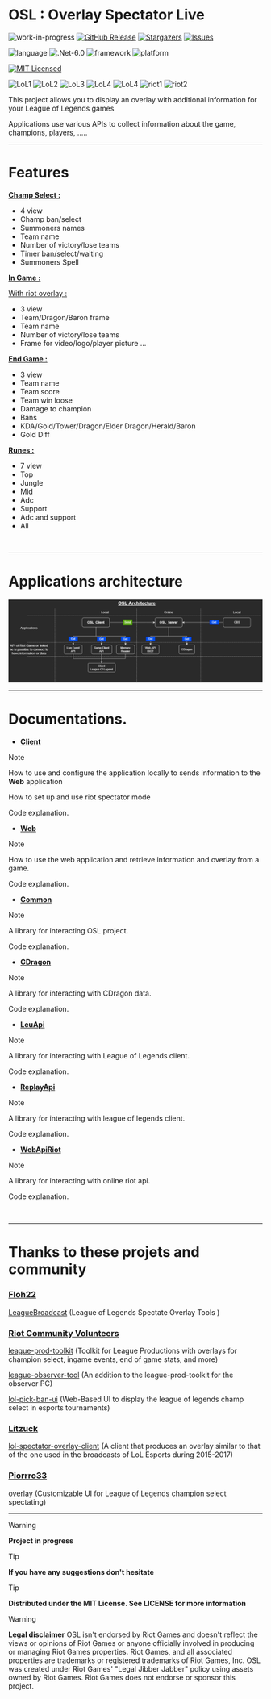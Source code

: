 # **OSL : Overlay Spectator Live**
![work-in-progress](https://img.shields.io/badge/respos%20status-WIP-yellow)
[![GitHub Release](https://img.shields.io/github/release/Sky-csc/OSL)](https://github.com/Sky-csc/OSL/releases/latest)
[![Stargazers](https://img.shields.io/github/stars/Sky-csc/OSL)](https://github.com/Sky-csc/OSL/stargazers)
[![Issues](https://img.shields.io/github/issues/Sky-csc/OSL)](https://github.com/Sky-csc/OSL/issues)

![language](https://img.shields.io/badge/c%23-10.0-brightgreen)
![.Net-6.0](https://img.shields.io/badge/.NET-6.0-brightgreen)
![framework](https://img.shields.io/badge/framework-blazor-brightgreen)
![platform](https://img.shields.io/badge/platform-windows-brightgreen)

[![MIT Licensed](https://img.shields.io/github/license/Sky-csc/OSL)](https://github.com/Sky-CSC/OSL/blob/main/LICENSE)

![LoL1](https://img.shields.io/badge/Game%20Client%20API-League%20of%20Legends-blue)
![LoL2](https://img.shields.io/badge/Game%20Client%20Replay%20API-League%20of%20Legends-blue)
![LoL3](https://img.shields.io/badge/Live%20Events%20API-League%20of%20Legends-blue)
![LoL4](https://img.shields.io/badge/Memory%20Reader-League%20of%20Legends-blue)
![LoL4](https://img.shields.io/badge/LCU%20API-League%20of%20Legends-blue)
![riot1](https://img.shields.io/badge/Web%20API%20Riot-RIOT-blue)
![riot2](https://img.shields.io/badge/CDragon%20API-CDragon-blue)


This project allows you to display an overlay with additional information for your League of Legends games

Applications use various APIs to collect information about the game, champions, players, .....

---

# **Features**

**[Champ Select :](https://sky-csc.github.io/OSL/web/index.html#information-display-with-overlay-in-champ-select)**
- 4 view
- Champ ban/select
- Summoners names
- Team name
- Number of victory/lose teams
- Timer ban/select/waiting
- Summoners Spell

**[In Game :](https://sky-csc.github.io/OSL/web/index.html#information-display-with-overlay-in-game)**

[With riot overlay :](https://sky-csc.github.io/OSL/web/index.html#with-riot-overlay-)
- 3 view
- Team/Dragon/Baron frame
- Team name
- Number of victory/lose teams
- Frame for video/logo/player picture ...

**[End Game :](https://sky-csc.github.io/OSL/web/index.html#information-display-with-overlay-in-end-game)**
- 3 view
- Team name
- Team score
- Team win loose
- Damage to champion
- Bans
- KDA/Gold/Tower/Dragon/Elder Dragon/Herald/Baron
- Gold Diff

**[Runes :](https://sky-csc.github.io/OSL/web/index.html#information-display-with-overlay-runes)**
- 7 view
- Top
- Jungle
- Mid
- Adc
- Support
- Adc and support
- All

<br>

---

# Applications architecture 
![](picture/OSL-architecture2.drawio.png)

---

# Documentations.
- [**Client**](client/index.md)
> [!NOTE] 
> How to use and configure the application locally to sends information to the **Web** application
>
> How to set up and use riot spectator mode
>
> Code explanation.

- [**Web**](web/index.md)
> [!NOTE]
> How to use the web application and retrieve information and overlay from a game.
>
> Code explanation.

- [**Common**](common/index.md)
> [!NOTE]
> A library for interacting OSL project.
>
> Code explanation.

- [**CDragon**](cdragon/index.md)
> [!NOTE]
> A library for interacting with CDragon data.
>
> Code explanation.

- [**LcuApi**](lcuapi/index.md)
> [!NOTE]
> A library for interacting with League of Legends client.
>
> Code explanation.

- [**ReplayApi**](replayapi/index.md)
> [!NOTE]
> A library for interacting with league of legends client.
>
> Code explanation.

- [**WebApiRiot**](webapiriot/index.md)
> [!NOTE]
> A library for interacting with online riot api.
>
> Code explanation.

<br>

---

# Thanks to these projets and community
### [Floh22](https://github.com/floh22)
[LeagueBroadcast](https://github.com/floh22/LeagueBroadcast) (League of Legends Spectate Overlay Tools )

### [Riot Community Volunteers ](https://github.com/RCVolus)
[league-prod-toolkit](https://github.com/RCVolus/league-prod-toolkit) (Toolkit for League Productions with overlays for champion select, ingame events, end of game stats, and more)

[league-observer-tool](https://github.com/RCVolus/league-observer-tool) (An addition to the league-prod-toolkit for the observer PC)

[lol-pick-ban-ui](https://github.com/RCVolus/lol-pick-ban-ui) (Web-Based UI to display the league of legends champ select in esports tournaments)

### [Litzuck](https://github.com/Litzuck)
[lol-spectator-overlay-client](https://github.com/Litzuck/lol-spectator-overlay-client) (A client that produces an overlay similar to that of the one used in the broadcasts of LoL Esports during 2015-2017)

### [Piorrro33](https://github.com/piorrro33)
[overlay](https://github.com/piorrro33/overlay) (Customizable UI for League of Legends champion select spectating)

---

> [!WARNING] 
> **Project in progress** 

> [!TIP]
> **If you have any suggestions don't hesitate**

> [!TIP]
> **Distributed under the MIT License. See LICENSE for more information**

> [!WARNING]
> **Legal disclaimer**
> OSL isn't endorsed by Riot Games and doesn't reflect the views or opinions of Riot Games or anyone officially involved in producing or managing Riot Games properties. Riot Games, and all associated properties are trademarks or registered trademarks of Riot Games, Inc.
> OSL was created under Riot Games' "Legal Jibber Jabber" policy using assets owned by Riot Games.  Riot Games does not endorse or sponsor this project.